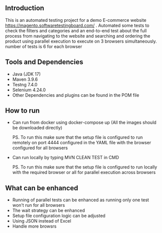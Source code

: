 ## Introduction

 This is an automated testing project for a demo E-commerce website https://magento.softwaretestingboard.com/ .
 Automated some tests to check the filters and categories and an end-to-end test about the full process from navigating to the website and searching and ordering the product 
 using parallel execution to execute on 3 browsers simultaneously. number of tests is 6 for each browser

## Tools and Dependencies

 - Java (JDK 17)
 - Maven 3.9.6
 - Testng 7.4.0
 - Selenium 4.24.0
 - Other Dependencies and plugins can be found in the POM file

## How to run

- Can run from docker using docker-compose up (All the images should be downloaded directly)
  
  PS. To run this make sure that the setup file is configured to run remotely on port 4444 configured in the YAML file with the browser configured for all browsers

- Can run locally by typing MVN CLEAN TEST in CMD
  
  PS. To run this make sure that the setup file is configured to run locally with the required browser or all for parallel execution across browsers

## What can be enhanced

- Running of parallel tests can be enhanced as running only one test won't run for all browsers
- The wait strategy can be enhanced
- Setup file configuration logic can be adjusted
- Using JSON instead of Excel
- Handle more browsrs
